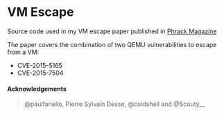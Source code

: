 # VM Escape

Source code used in my VM escape paper published in [Phrack
Magazine](http://phrack.org/papers/vm-escape-qemu-case-study.html)

The paper covers the combination of two QEMU vulnerabilities to escape from a VM:

*   CVE-2015-5165
*   CVE-2015-7504

#### Acknowledgements

> @paulfariello, Pierre Sylvain Desse, @coldshell and @Scouty__
